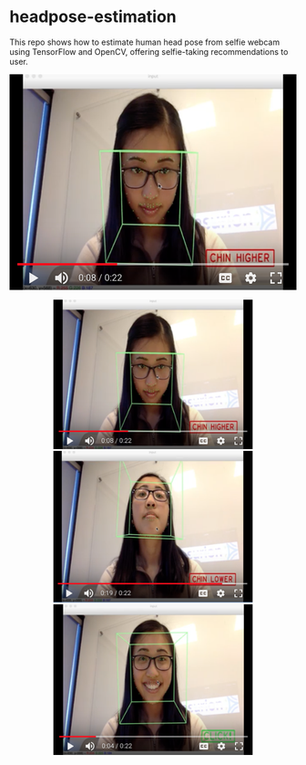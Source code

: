 # headpose-estimation
 This repo shows how to estimate human head pose from selfie webcam using TensorFlow and OpenCV, offering selfie-taking recommendations to user.

![alt text](/img/screenshot1.png)

<p align="center">
  <img src="/img/screenshot1.png" width="350" title="hover text">
  <img src="/img/screenshot2.png" width="350" alt="accessibility text">
  <img src="/img/screenshot3.png" width="350" alt="accessibility text">
</p>
